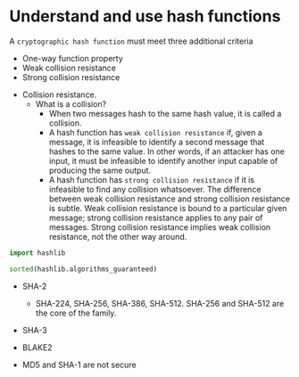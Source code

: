 # Understand and use hash functions
A `cryptographic hash function` must meet three additional criteria
* One-way function property
* Weak collision resistance
* Strong collision resistance

- Collision resistance.
  - What is a collision?
    - When two messages hash to the same hash value, it is called a collision. 
    - A hash function has `weak collision resistance` if, given a message, it is infeasible to identify a second message that hashes to the same value. In other words, if an attacker has one input, it must be infeasible to identify another input capable of producing the same output.
    - A hash function has `strong collision resistance` if it is infeasible to find any collision whatsoever. The difference between weak collision resistance and strong collision resistance is subtle. Weak collision resistance is bound to a particular given message; strong collision resistance applies to any pair of messages. Strong collision resistance implies weak collision resistance, not the other way around. 

```Python
import hashlib

sorted(hashlib.algorithms_guaranteed)
```

- SHA-2
  - SHA-224, SHA-256, SHA-386, SHA-512. SHA-256 and SHA-512 are the core of the family.
- SHA-3
- BLAKE2

- MD5 and SHA-1 are not secure